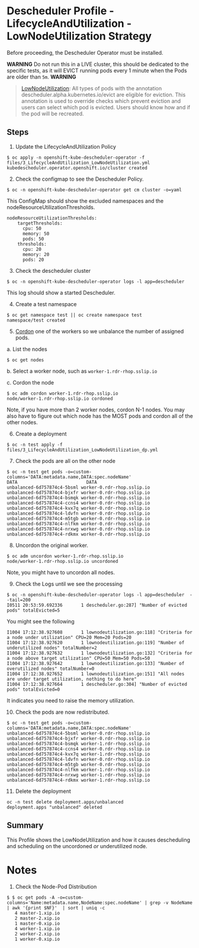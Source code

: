 # Descheduler Profile - LifecycleAndUtilization - LowNodeUtilization Strategy

Before proceeding, the Descheduler Operator must be installed.

**WARNING**
Do not run this in a LIVE cluster, this should be dedicated to the specific tests, as it will EVICT running pods every 1 minute when the Pods are older than `5m`.
**WARNING**

> [LowNodeUtilization](https://github.com/kubernetes-sigs/descheduler/tree/master#lownodeutilization): All types of pods with the annotation descheduler.alpha.kubernetes.io/evict are eligible for eviction. This annotation is used to override checks which prevent eviction and users can select which pod is evicted. Users should know how and if the pod will be recreated.

## Steps 

1. Update the LifecycleAndUtilization Policy

```
$ oc apply -n openshift-kube-descheduler-operator -f files/3_LifecycleAndUtilization_LowNodeUtilization.yml
kubedescheduler.operator.openshift.io/cluster created
```

2. Check the configmap to see the Descheduler Policy. 

```
$ oc -n openshift-kube-descheduler-operator get cm cluster -o=yaml
```

This ConfigMap should show the excluded namespaces and the nodeResourceUtilizationThresholds.

```
nodeResourceUtilizationThresholds:
    targetThresholds:
      cpu: 50
      memory: 50
      pods: 50
    thresholds:
      cpu: 20
      memory: 20
      pods: 20
```

3. Check the descheduler cluster 

```
$ oc -n openshift-kube-descheduler-operator logs -l app=descheduler 
```

This log should show a started Descheduler.

4. Create a test namespace

```
$ oc get namespace test || oc create namespace test
namespace/test created
```

5. [Cordon](https://docs.openshift.com/container-platform/4.11/nodes/nodes/nodes-nodes-working.html) one of the workers so we unbalance the number of assigned pods. 

a. List the nodes

```
$ oc get nodes
```

b. Select a worker node, such as `worker-1.rdr-rhop.sslip.io` 

c. Cordon the node

```
$ oc adm cordon worker-1.rdr-rhop.sslip.io
node/worker-1.rdr-rhop.sslip.io cordoned
```

Note, if you have more than 2 worker nodes, cordon N-1 nodes.
You may also have to figure out which node has the MOST pods and cordon all of the other nodes.

6. Create a deployment

```
$ oc -n test apply -f files/3_LifecycleAndUtilization_LowNodeUtilization_dp.yml
```

7. Check the pods are all on the other node 

```
$ oc -n test get pods -o=custom-columns='DATA:metadata.name,DATA:spec.nodeName'
DATA                          DATA
unbalanced-6d757874c4-5bsml worker-0.rdr-rhop.sslip.io
unbalanced-6d757874c4-bjxfr worker-0.rdr-rhop.sslip.io
unbalanced-6d757874c4-bsmqk worker-0.rdr-rhop.sslip.io
unbalanced-6d757874c4-ccns4 worker-0.rdr-rhop.sslip.io
unbalanced-6d757874c4-kvx7q worker-0.rdr-rhop.sslip.io
unbalanced-6d757874c4-ldvfn worker-0.rdr-rhop.sslip.io
unbalanced-6d757874c4-m5tgb worker-0.rdr-rhop.sslip.io
unbalanced-6d757874c4-nlfkm worker-0.rdr-rhop.sslip.io
unbalanced-6d757874c4-nrxwg worker-0.rdr-rhop.sslip.io
unbalanced-6d757874c4-rdkmx worker-0.rdr-rhop.sslip.io
```

8. Uncordon the original worker.

```
$ oc adm uncordon worker-1.rdr-rhop.sslip.io              
node/worker-1.rdr-rhop.sslip.io uncordoned
```

Note, you might have to uncordon all nodes.

9. Check the Logs until we see the processing

```
$ oc -n openshift-kube-descheduler-operator logs -l app=descheduler  --tail=200
I0511 20:53:59.692336       1 descheduler.go:287] "Number of evicted pods" totalEvicted=5
```

You might see the following

```
I1004 17:12:38.927608       1 lownodeutilization.go:118] "Criteria for a node under utilization" CPU=20 Mem=20 Pods=20
I1004 17:12:38.927620       1 lownodeutilization.go:119] "Number of underutilized nodes" totalNumber=2
I1004 17:12:38.927632       1 lownodeutilization.go:132] "Criteria for a node above target utilization" CPU=50 Mem=50 Pods=50
I1004 17:12:38.927642       1 lownodeutilization.go:133] "Number of overutilized nodes" totalNumber=0
I1004 17:12:38.927652       1 lownodeutilization.go:151] "All nodes are under target utilization, nothing to do here"
I1004 17:12:38.927664       1 descheduler.go:304] "Number of evicted pods" totalEvicted=0
```

It indicates you need to raise the memory utilization.

10. Check the pods are now redistributed. 

```
$ oc -n test get pods -o=custom-columns='DATA:metadata.name,DATA:spec.nodeName'
unbalanced-6d757874c4-5bsml worker-0.rdr-rhop.sslip.io
unbalanced-6d757874c4-bjxfr worker-0.rdr-rhop.sslip.io
unbalanced-6d757874c4-bsmqk worker-1.rdr-rhop.sslip.io
unbalanced-6d757874c4-ccns4 worker-0.rdr-rhop.sslip.io
unbalanced-6d757874c4-kvx7q worker-1.rdr-rhop.sslip.io
unbalanced-6d757874c4-ldvfn worker-0.rdr-rhop.sslip.io
unbalanced-6d757874c4-m5tgb worker-0.rdr-rhop.sslip.io
unbalanced-6d757874c4-nlfkm worker-1.rdr-rhop.sslip.io
unbalanced-6d757874c4-nrxwg worker-1.rdr-rhop.sslip.io
unbalanced-6d757874c4-rdkmx worker-1.rdr-rhop.sslip.io
```

11. Delete the deployment

```
oc -n test delete deployment.apps/unbalanced
deployment.apps "unbalanced" deleted
```

## Summary

This Profile shows the LowNodeUtilization and how it causes descheduling and scheduling on the uncordoned *or* underutilized node.

# Notes

1. Check the Node-Pod Distribution

```
$ $ oc get pods -A -o=custom-columns='Name:metadata.name,NodeName:spec.nodeName' | grep -v NodeName | awk '{print $NF}'  | sort | uniq -c
   4 master-1.xip.io
   2 master-2.xip.io
   1 master-0.xip.io
   4 worker-1.xip.io
   2 worker-2.xip.io
   1 worker-0.xip.io
```
